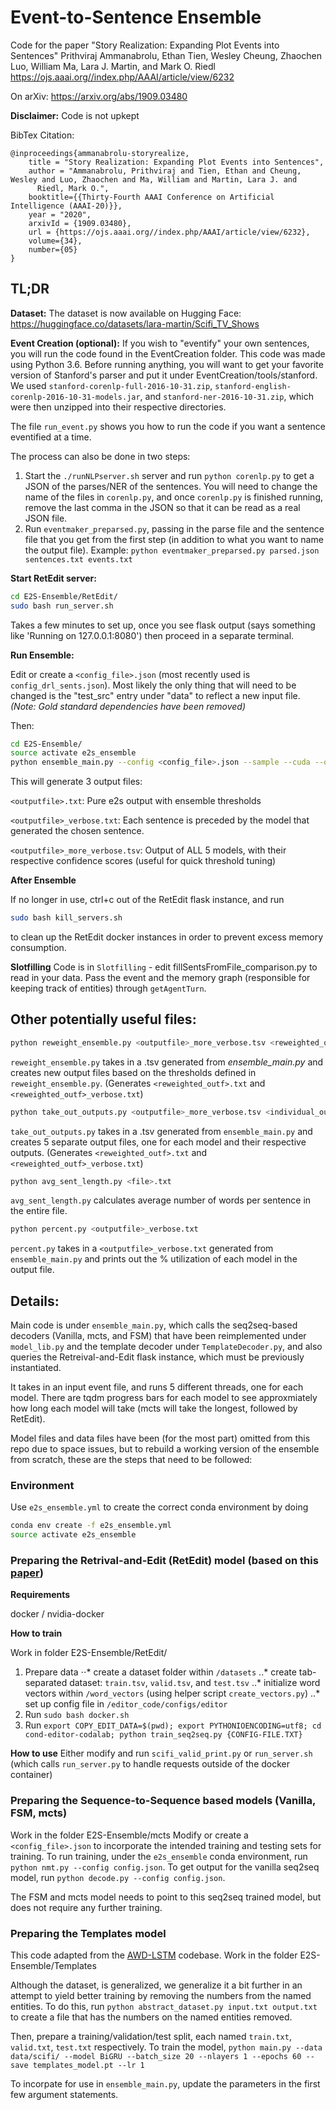 # Event-to-Sentence Ensemble

Code for the paper "Story Realization: Expanding Plot Events into Sentences" Prithviraj Ammanabrolu, Ethan Tien, Wesley Cheung, Zhaochen Luo, William Ma, Lara J. Martin, and Mark O. Riedl https://ojs.aaai.org//index.php/AAAI/article/view/6232 

On arXiv: https://arxiv.org/abs/1909.03480

**Disclaimer:** Code is not upkept

BibTex Citation:
```
@inproceedings{ammanabrolu-storyrealize,
    title = "Story Realization: Expanding Plot Events into Sentences",
    author = "Ammanabrolu, Prithviraj and Tien, Ethan and Cheung, Wesley and Luo, Zhaochen and Ma, William and Martin, Lara J. and
      Riedl, Mark O.",
    booktitle={{Thirty-Fourth AAAI Conference on Artificial Intelligence (AAAI-20)}},
    year = "2020",
    arxivId = {1909.03480},
    url = {https://ojs.aaai.org//index.php/AAAI/article/view/6232},
    volume={34},
    number={05}
}            
```



## TL;DR

**Dataset:**
The dataset is now available on Hugging Face: https://huggingface.co/datasets/lara-martin/Scifi_TV_Shows

**Event Creation (optional):**
If you wish to "eventify" your own sentences, you will run the code found in the EventCreation folder. This code was made using Python 3.6.
Before running anything, you will want to get your favorite version of Stanford's parser and put it under EventCreation/tools/stanford. We used `stanford-corenlp-full-2016-10-31.zip`, `stanford-english-corenlp-2016-10-31-models.jar`, and `stanford-ner-2016-10-31.zip`, which were then unzipped into their respective directories. 

The file `run_event.py` shows you how to run the code if you want a sentence eventified at a time.

The process can also be done in two steps:
1. Start the ```./runNLPserver.sh``` server and run ```python corenlp.py``` to get a JSON of the parses/NER of the sentences.
You will need to change the name of the files in `corenlp.py`, and once `corenlp.py` is finished running, remove the last comma in the JSON so that it can be read as a real JSON file.
2. Run `eventmaker_preparsed.py`, passing in the parse file and the sentence file that you get from the first step (in addition to what you want to name the output file). Example: ```python eventmaker_preparsed.py parsed.json sentences.txt events.txt```


**Start RetEdit server:**
```bash
cd E2S-Ensemble/RetEdit/
sudo bash run_server.sh
```
Takes a few minutes to set up, once you see flask output (says something like 'Running on 127.0.0.1:8080') then proceed in a separate terminal.

**Run Ensemble:**

Edit or create a `<config_file>.json` (most recently used is `config_drl_sents.json`). Most likely the only thing that will need to be changed is the "test_src" entry under "data" to reflect a new input file. _(Note: Gold standard dependencies have been removed)_

Then:
```bash
cd E2S-Ensemble/
source activate e2s_ensemble
python ensemble_main.py --config <config_file>.json --sample --cuda --outf <outputfile>.txt
```
This will generate 3 output files:

`<outputfile>.txt`: Pure e2s output with ensemble thresholds

`<outputfile>_verbose.txt`: Each sentence is preceded by the model that generated the chosen sentence.

`<outputfile>_more_verbose.tsv`: Output of ALL 5 models, with their respective confidence scores (useful for quick threshold tuning)

**After Ensemble**

If no longer in use, ctrl+c out of the RetEdit flask instance, and run 
```bash
sudo bash kill_servers.sh
```
to clean up the RetEdit docker instances in order to prevent excess memory consumption.

**Slotfilling**
Code is in `Slotfilling` - edit fillSentsFromFile_comparison.py to read in your data. Pass the event and the memory graph (responsible for keeping track of entities) through ``getAgentTurn``. 

## Other potentially useful files:
```bash
python reweight_ensemble.py <outputfile>_more_verbose.tsv <reweighted_outf>.txt
```
`reweight_ensemble.py` takes in a .tsv generated from _ensemble\_main.py_ and creates new output files based on the thresholds defined in `reweight_ensemble.py`. 
(Generates `<reweighted_outf>.txt` and `<reweighted_outf>_verbose.txt`)

```bash
python take_out_outputs.py <outputfile>_more_verbose.tsv <individual_outf>.txt
```
`take_out_outputs.py` takes in a .tsv generated from `ensemble_main.py` and creates 5 separate output files, one for each model and their respective outputs. 
(Generates `<reweighted_outf>.txt` and `<reweighted_outf>_verbose.txt`)

```bash
python avg_sent_length.py <file>.txt
```
`avg_sent_length.py` calculates average number of words per sentence in the entire file.

```bash
python percent.py <outputfile>_verbose.txt
```
`percent.py` takes in a `<outputfile>_verbose.txt` generated from `ensemble_main.py` and prints out the % utilization of each model in the output file.

## Details:
Main code is under `ensemble_main.py`, which calls the seq2seq-based decoders (Vanilla, mcts, and FSM) that have been reimplemented under `model_lib.py` and the template decoder under `TemplateDecoder.py`, and also queries the Retreival-and-Edit flask instance, which must be previously instantiated.

It takes in an input event file, and runs 5 different threads, one for each model. There are tqdm progress bars for each model to see approxmiately how long each model will take (mcts will take the longest, followed by RetEdit).

Model files and data files have been (for the most part) omitted from this repo due to space issues, but to rebuild a working version of the ensemble from scratch, these are the steps that need to be followed:

### Environment

Use `e2s_ensemble.yml` to create the correct conda environment by doing
```bash
conda env create -f e2s_ensemble.yml
source activate e2s_ensemble
```

### Preparing the Retrival-and-Edit (RetEdit) model (based on this [paper](https://worksheets.codalab.org/worksheets/0x1ad3f387005c492ea913cf0f20c9bb89/))

**Requirements**

docker / nvidia-docker

**How to train**

Work in folder E2S-Ensemble/RetEdit/

1. Prepare data
⋅⋅* create a dataset folder within `/datasets` 
..* create tab-separated dataset: `train.tsv`, `valid.tsv`, and `test.tsv`
..* initialize word vectors within `/word_vectors` (using helper script `create_vectors.py`)
..* set up config file in `/editor_code/configs/editor`
2. Run `sudo bash docker.sh`
3. Run `export COPY_EDIT_DATA=$(pwd); export PYTHONIOENCODING=utf8; cd cond-editor-codalab; python train_seq2seq.py {CONFIG-FILE.TXT}`

**How to use**
Either modify and run `scifi_valid_print.py` or `run_server.sh` (which calls `run_server.py` to handle requests outside of the docker container)

### Preparing the Sequence-to-Sequence based models (Vanilla, FSM, mcts)

Work in the folder E2S-Ensemble/mcts
Modify or create a `<config_file>.json` to incorporate the intended training and testing sets for training. To run training, under the `e2s_ensemble` conda environment, run `python nmt.py --config config.json`. To get output for the vanilla seq2seq model, run `python decode.py --config config.json`.

The FSM and mcts model needs to point to this seq2seq trained model, but does not require any further training.

### Preparing the Templates model

This code adapted from the [AWD-LSTM](https://github.com/salesforce/awd-lstm-lm) codebase.
Work in the folder E2S-Ensemble/Templates

Although the dataset, is generalized, we generalize it a bit further in an attempt to yield better training by removing the numbers from the named entities. To do this, run `python abstract_dataset.py input.txt output.txt` to create a file that has the numbers on the named entities removed. 

Then, prepare a training/validation/test split, each named `train.txt`, `valid.txt`, `test.txt` respectively. To train the model, 
`python main.py --data data/scifi/ --model BiGRU --batch_size 20 --nlayers 1 --epochs 60 --save templates_model.pt --lr 1`

To incorpate for use in `ensemble_main.py`, update the parameters in the first few argument statements.


